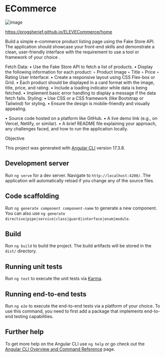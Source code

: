 # ECommerce
![image](https://github.com/user-attachments/assets/49c7044c-e232-4f61-851f-209a66e7110a)

https://progsherief.github.io/ELEVECommerce/home

Build a simple e-commerce product listing page using the Fake
Store API. The application should showcase your front-end skills
and demonstrate a clean, user-friendly interface with the
requirement to use a tool or framework of your choice .

Fetch Data:
• Use the Fake Store API to fetch a list of products.
• Display the following information for each product:
◦ Product Image
◦ Title
◦ Price
◦ Rating
User Interface:
• Create a responsive layout using CSS Flex-box or Grid.
• Each product should be displayed in a card format with the
image, title, price, and rating.
• Include a loading indicator while data is being fetched.
• Implement basic error handling to display a message if the
data fetch fails.
Styling:
• Use CSS or a CSS framework (like Bootstrap or Tailwind)
for styling.
• Ensure the design is mobile-friendly and visually appealing.

• Source code hosted on a platform like GitHub.
• A live demo link (e.g., on Vercel, Netlify, or similar).
• A brief README file explaining your approach, any challenges
faced, and how to run the application locally.

Objective



This project was generated with [Angular CLI](https://github.com/angular/angular-cli) version 17.3.8.

## Development server

Run `ng serve` for a dev server. Navigate to `http://localhost:4200/`. The application will automatically reload if you change any of the source files.

## Code scaffolding

Run `ng generate component component-name` to generate a new component. You can also use `ng generate directive|pipe|service|class|guard|interface|enum|module`.

## Build

Run `ng build` to build the project. The build artifacts will be stored in the `dist/` directory.

## Running unit tests

Run `ng test` to execute the unit tests via [Karma](https://karma-runner.github.io).

## Running end-to-end tests

Run `ng e2e` to execute the end-to-end tests via a platform of your choice. To use this command, you need to first add a package that implements end-to-end testing capabilities.

## Further help

To get more help on the Angular CLI use `ng help` or go check out the [Angular CLI Overview and Command Reference](https://angular.io/cli) page.
